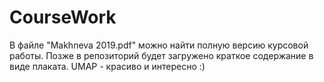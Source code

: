 # CourseWork

В файле "Makhneva 2019.pdf" можно найти полную версию курсовой работы. Позже в репозиторий будет загружено краткое содержание в виде плаката. UMAP - красиво и интересно :)
